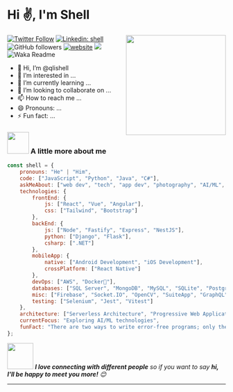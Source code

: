 # Hi ✌️, I'm Shell
<img align='right' src="https://media.giphy.com/media/M9gbBd9nbDrOTu1Mqx/giphy.gif" width="230">

[![Twitter Follow](https://img.shields.io/twitter/follow/misteranmol?label=Follow)](https://twitter.com/intent/follow?screen_name=misteranmol)
[![Linkedin: shell](https://img.shields.io/badge/-shell-blue?style=flat-square&logo=Linkedin&logoColor=white&link=https://www.linkedin.com/in/qliphort-shell/)](https://www.linkedin.com/in/qliphort-shell/)
![GitHub followers](https://img.shields.io/github/followers/anmol098?label=Follow&style=social)
[![website](https://img.shields.io/badge/Website-46a2f1.svg?&style=flat-square&logo=Google-Chrome&logoColor=white&link=https://anmolsingh.me/)](https://anmolsingh.me/)
![](https://visitor-badge.glitch.me/badge?page_id=anmol098.anmol098)
![Waka Readme](https://github.com/anmol098/anmol098/workflows/Waka%20Readme/badge.svg)

- 👋 Hi, I’m @qlishell
- 👀 I’m interested in ...
- 🌱 I’m currently learning ...
- 💞️ I’m looking to collaborate on ...
- 📫 How to reach me ...
- 😄 Pronouns: ...
- ⚡ Fun fact: ...

### <img src="https://media.giphy.com/media/VgCDAzcKvsR6OM0uWg/giphy.gif" width="50"> A little more about me  

```javascript
const shell = {
    pronouns: "He" | "Him",
    code: ["JavaScript", "Python", "Java", "C#"],
    askMeAbout: ["web dev", "tech", "app dev", "photography", "AI/ML", "cloud computing"],
    technologies: {
        frontEnd: {
            js: ["React", "Vue", "Angular"],
            css: ["Tailwind", "Bootstrap"]
        },
        backEnd: {
            js: ["Node", "Fastify", "Express", "NestJS"],
            python: ["Django", "Flask"],
            csharp: [".NET"]
        },
        mobileApp: {
            native: ["Android Development", "iOS Development"],
            crossPlatform: ["React Native"]
        },
        devOps: ["AWS", "Docker🐳"],
        databases: ["SQL Server", "MongoDB", "MySQL", "SQLite", "PostgreSQL"],
        misc: ["Firebase", "Socket.IO", "OpenCV", "SuiteApp", "GraphQL"],
        testing: ["Selenium", "Jest", "Vitest"]
    },
    architecture: ["Serverless Architecture", "Progressive Web Applications", "Single Page Applications", "Microservices"],
    currentFocus: "Exploring AI/ML technologies",
    funFact: "There are two ways to write error-free programs; only the third works."
};
```

<img src="https://media.giphy.com/media/LnQjpWaON8nhr21vNW/giphy.gif" width="60"> <em><b>I love connecting with different people</b> so if you want to say <b>hi, I'll be happy to meet you more!</b> 😊</em>

---

<!---
qlishell/qlishell is a ✨ special ✨ repository because its `README.md` (this file) appears on your GitHub profile.
You can click the Preview link to take a look at your changes.
--->
